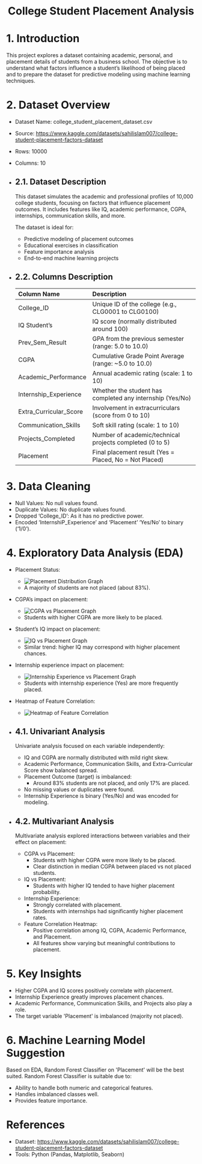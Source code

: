 # <center> College Student Placement Analysis <center>

# 1. Introduction

This project explores a dataset containing academic, personal, and placement details of students from a business school. The objective is to understand what factors influence a student’s likelihood of being placed and to prepare the dataset for predictive modeling using machine learning techniques.

# 2. Dataset Overview

- Dataset Name: college_student_placement_dataset.csv
- Source: https://www.kaggle.com/datasets/sahilislam007/college-student-placement-factors-dataset 
- Rows: 10000
- Columns: 10

- 
    ## 2.1. Dataset Description

    This dataset simulates the academic and professional profiles of 10,000 college students, focusing on factors that influence placement outcomes. It includes features like IQ, academic performance, CGPA, internships, communication skills, and more.

    The dataset is ideal for:
    - Predictive modeling of placement outcomes
    - Educational exercises in classification
    - Feature importance analysis
    - End-to-end machine learning projects

- 
    ## 2.2. Columns Description

    | Column Name | Description |
    | :------- | :------- |
    | College_ID | Unique ID of the college (e.g., CLG0001 to CLG0100) |
    | IQ	Student’s | IQ score (normally distributed around 100) |
    | Prev_Sem_Result | GPA from the previous semester (range: 5.0 to 10.0) |
    | CGPA | Cumulative Grade Point Average (range: ~5.0 to 10.0) |
    | Academic_Performance | Annual academic rating (scale: 1 to 10) |
    | Internship_Experience | Whether the student has completed any internship (Yes/No) |
    | Extra_Curricular_Score | Involvement in extracurriculars (score from 0 to 10) |
    | Communication_Skills | Soft skill rating (scale: 1 to 10) |
    | Projects_Completed | Number of academic/technical projects completed (0 to 5) |
    | Placement | Final placement result (Yes = Placed, No = Not Placed) |

# 3. Data Cleaning

- Null Values: No null values found.
- Duplicate Values: No duplicate values found.
- Dropped ‘College_ID’: As it has no predictive power.
- Encoded ‘InternshiP_Experience’ and ‘Placement’ ‘Yes/No’ to binary (‘1/0’).

# 4. Exploratory Data Analysis (EDA)

- Placement Status:
    - ![Placement Distribution Graph](images/placement_distribution_graph.png "Placement Distribution Graph")
    - A majority of students are not placed (about 83%).
- CGPA’s impact on placement:
    - ![CGPA vs Placement Graph](images/cgpa_vs_placement.png "CGPA vs Placement Graph")
    - Students with higher CGPA are more likely to be placed.
- Student’s IQ impact on placement:
    - ![IQ vs Placement Graph](images/iq_vs_placement.png "IQ vs Placement Graph")
    - Similar trend: higher IQ may correspond with higher placement chances.
- Internship experience impact on placement:
    - ![Internship Experience vs Placement Graph](images/intership_vs_placement.png "Internship Experience vs Placement Graph")
    - Students with internship experience (Yes) are more frequently placed.
- Heatmap of Feature Correlation:
    - ![Heatmap of Feature Correlation](images/heatmap.png "Heatmap of Feature Correlation")

- 
    ## 4.1. Univariant Analysis

    Univariate analysis focused on each variable independently:

    - IQ and CGPA are normally distributed with mild right skew.
    - Academic Performance, Communication Skills, and Extra-Curricular Score    show balanced spread.
    - Placement Outcome (target) is imbalanced:
        - Around 83% students are not placed, and only 17% are placed.
    - No missing values or duplicates were found.
    - Internship Experience is binary (Yes/No) and was encoded for modeling.

- 
    ## 4.2. Multivariant Analysis
    
    Multivariate analysis explored interactions between variables and their effect on placement:

    - CGPA vs Placement:
        - Students with higher CGPA were more likely to be placed.
        - Clear distinction in median CGPA between placed vs not placed     students.
    - IQ vs Placement:
        - Students with higher IQ tended to have higher placement probability.
    - Internship Experience:
        - Strongly correlated with placement.
        - Students with internships had significantly higher placement rates.
    - Feature Correlation Heatmap:
        - Positive correlation among IQ, CGPA, Academic Performance, and    Placement.
        - All features show varying but meaningful contributions to placement.

# 5. Key Insights

- Higher CGPA and IQ scores positively correlate with placement.
- Internship Experience greatly improves placement chances.
- Academic Performance, Communication Skills, and Projects also play a role.
- The target variable 'Placement' is imbalanced (majority not placed).

# 6. Machine Learning Model Suggestion

Based on EDA, Random Forest Classifier on 'Placement' will be the best suited. Random Forest Classifier is suitable due to:

- Ability to handle both numeric and categorical features.
- Handles imbalanced classes well.
- Provides feature importance.

# References

- Dataset: https://www.kaggle.com/datasets/sahilislam007/college-student-placement-factors-dataset
- Tools: Python (Pandas, Matplotlib, Seaborn)
